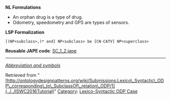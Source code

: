 __NL Formulations__



* An orphan drug is a type of drug.
* Odometry, speedometry and GPS are types of sensors.


  

__LSP Formalization__




```
[(NP<subclass>,)* and] NP<subclass> be [CN-CATV] NP<superclass>

```

__Reusable JAPE code__: [SC\_1\_2.jape](../../images/c/c1/SC_1_2.jape "SC 1 2.jape")





---


_[Abbreviation and symbols](../../Community/LSPSymbols "Community:LSPSymbols")_





Retrieved from "[http://ontologydesignpatterns.org/wiki/Submissions:Lexico\_Syntactic\_ODP\_corresponding\_to\_SubclassOf\_relation\_ODP/1](../../ISWC2016Tutorial)"
 [Category](http://ontologydesignpatterns.org/wiki/Special:Categories "Special:Categories"): [Lexico-Syntactic ODP Case](../../Category/Lexico-Syntactic_ODP_Case "Category:Lexico-Syntactic ODP Case")